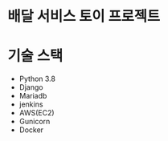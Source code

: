 # 배달 서비스 토이 프로젝트

# 기술 스택
- Python 3.8
- Django
- Mariadb
- jenkins
- AWS(EC2)
- Gunicorn
- Docker

